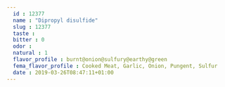 ```yaml
---
  id : 12377
  name : "Dipropyl disulfide"
  slug : 12377
  taste : 
  bitter : 0
  odor : 
  natural : 1
  flavor_profile : burnt@onion@sulfury@earthy@green
  fema_flavor_profile : Cooked Meat, Garlic, Onion, Pungent, Sulfur
  date : 2019-03-26T08:47:11+01:00
---
```




